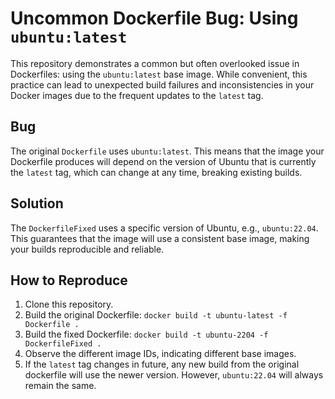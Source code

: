# Uncommon Dockerfile Bug: Using `ubuntu:latest`

This repository demonstrates a common but often overlooked issue in Dockerfiles: using the `ubuntu:latest` base image. While convenient, this practice can lead to unexpected build failures and inconsistencies in your Docker images due to the frequent updates to the `latest` tag.

## Bug
The original `Dockerfile` uses `ubuntu:latest`. This means that the image your Dockerfile produces will depend on the version of Ubuntu that is currently the `latest` tag, which can change at any time, breaking existing builds.

## Solution
The `DockerfileFixed` uses a specific version of Ubuntu, e.g., `ubuntu:22.04`. This guarantees that the image will use a consistent base image, making your builds reproducible and reliable.

## How to Reproduce
1. Clone this repository.
2. Build the original Dockerfile: `docker build -t ubuntu-latest -f Dockerfile .`
3. Build the fixed Dockerfile: `docker build -t ubuntu-2204 -f DockerfileFixed .`
4. Observe the different image IDs, indicating different base images.
5. If the `latest` tag changes in future, any new build from the original dockerfile will use the newer version. However, `ubuntu:22.04` will always remain the same.